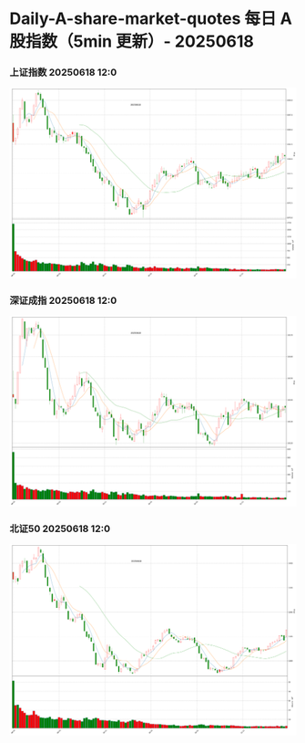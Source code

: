 
# Daily-A-share-market-quotes 每日 A 股指数（5min 更新）- 20250618

### 上证指数 20250618 12:0
![](./fig/2025/6/20250618-sh000001.png)

### 深证成指 20250618 12:0
![](./fig/2025/6/20250618-sz399001.png)

### 北证50 20250618 12:0
![](./fig/2025/6/20250618-bj899050.png)

